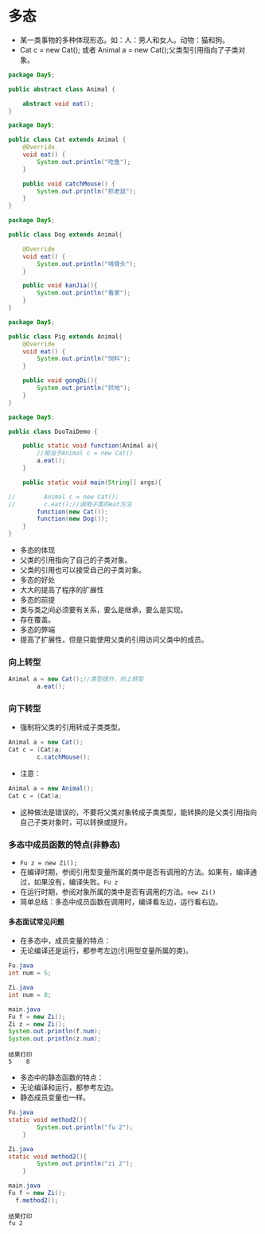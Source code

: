 # 多态
* 某一类事物的多种体现形态。如：人：男人和女人。动物：猫和狗。
* Cat c = new Cat(); 或者 Animal a = new Cat();父类型引用指向了子类对象。

```java
package Day5;

public abstract class Animal {

    abstract void eat();
}
```
```java
package Day5;

public class Cat extends Animal {
    @Override
    void eat() {
        System.out.println("吃鱼");
    }

    public void catchMouse() {
        System.out.println("抓老鼠");
    }
}
```
```java
package Day5;

public class Dog extends Animal{

    @Override
    void eat() {
        System.out.println("啃骨头");
    }

    public void kanJia(){
        System.out.println("看家");
    }
}
```
```java
package Day5;

public class Pig extends Animal{
    @Override
    void eat() {
        System.out.println("饲料");
    }

    public void gongDi(){
        System.out.println("拱地");
    }
}
```
```java
package Day5;

public class DuoTaiDemo {

    public static void function(Animal a){
        //相当于Animal c = new Cat()
        a.eat();
    }

    public static void main(String[] args){

//        Animal c = new Cat();
//        c.eat();//调用子类的eat方法
        function(new Cat());
        function(new Dog());
    }
}

```
* 多态的体现
 * 父类的引用指向了自己的子类对象。
 * 父类的引用也可以接受自己的子类对象。
* 多态的好处
 * 大大的提高了程序的扩展性
* 多态的前提
 * 类与类之间必须要有关系，要么是继承，要么是实现。
 * 存在覆盖。
* 多态的弊端
 * 提高了扩展性，但是只能使用父类的引用访问父类中的成员。

### 向上转型
```java
Animal a = new Cat();//类型提升，向上转型
        a.eat();
```
### 向下转型
* 强制将父类的引用转成子类类型。
```java
Animal a = new Cat();
Cat c = (Cat)a;
        c.catchMouse();
```
* 注意：
```java
Animal a = new Animal();
Cat c = (Cat)a;
```
* 这种做法是错误的，不要将父类对象转成子类类型，能转换的是父类引用指向自己子类对象时，可以转换或提升。

### 多态中成员函数的特点(非静态)
* `Fu z = new Zi();`
* 在编译时期，参阅引用型变量所属的类中是否有调用的方法。如果有，编译通过，如果没有，编译失败。`Fu z`
* 在运行时期，参阅对象所属的类中是否有调用的方法。`new Zi()`
* 简单总结：多态中成员函数在调用时，编译看左边，运行看右边。

#### 多态面试常见问题
* 在多态中，成员变量的特点：
 * 无论编译还是运行，都参考左边(引用型变量所属的类)。

```java
Fu.java
int num = 5;

Zi.java
int num = 8;

main.java
Fu f = new Zi();
Zi z = new Zi();
System.out.println(f.num);
System.out.println(z.num);
```
```
结果打印
5    8
```
* 多态中的静态函数的特点：
 * 无论编译和运行，都参考左边。
* 静态成员变量也一样。

```java
Fu.java
static void method2(){
        System.out.println("fu 2");
    }
```
```java
Zi.java
static void method2(){
        System.out.println("zi 2");
    }
```
```java
main.java
Fu f = new Zi();
  f.method2();
```
```
结果打印
fu 2
```
